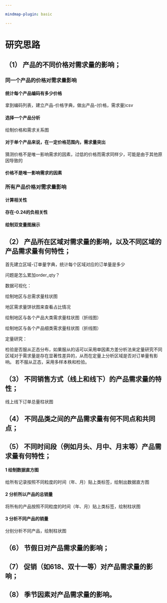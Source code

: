```yaml
---

mindmap-plugin: basic

---
```


# 研究思路

## （1） 产品的不同价格对需求量的影响；



### 同一个产品的价格对需求量影响



#### 统计每个产品编码有多少价格

拿到编码列表，建立产品-价格字典，做出产品-(价格，需求量)csv

#### 选择一个产品分析

绘制价格和需求关系图
#### 对于单个产品来说，在一定价格范围内，需求量突出



猜测价格不是唯一影响需求的因素，过低的价格而需求同样少，可能是由于其他原因导致的

#### 价格不是唯一影响需求的因素



### 所有产品价格对需求量影响

#### 计算相关性



#### 存在-0.24的负相关性





#### 绘制双变量图展示











## （2） 产品所在区域对需求量的影响，以及不同区域的产品需求量有何特性；

首先建立区域-订单量字典，统计每个区域对应的订单量是多少

问题是怎么累加order_qty？

数据可视化：

绘制地区与总需求量柱状图

地区需求量饼状图来查看占比情况

绘制地区与各个产品大类需求量柱状图（折线图）

绘制地区与各个产品细类需求量柱状图（折线图）

定量研究：

检验是否服从正态分布，如果服从的话可以采用单因素方差分析法来定量研究不同区域对于需求量是存在显著性差异的，从而在定量上分析区域是否对订单量有影响。
若不服从正态，采用多样本秩和检验。







## （3） 不同销售方式（线上和线下）的产品需求量的特性；

线上线下订单总量柱状图



## （4） 不同品类之间的产品需求量有何不同点和共同点；



## （5） 不同时间段（例如月头、月中、月末等）产品需求量有何特性；

#### 1 绘制数据直方图

给所有记录按照不同粒度的时间（年、月）贴上类标签，绘制出数据直方图

#### 2 分析所以产品的总销量

将所有的产品按照不同粒度的时间（年、月）贴上类标签，绘制柱状图

#### 3 分析不同产品的销量

分别分析不同产品，绘制柱状图

## （6） 节假日对产品需求量的影响；



## （7） 促销（如618、双十一等）对产品需求量的影响；





## （8） 季节因素对产品需求量的影响。

